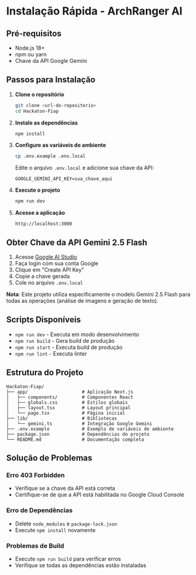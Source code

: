 # Instalação Rápida - ArchRanger AI

## Pré-requisitos

- Node.js 18+ 
- npm ou yarn
- Chave da API Google Gemini

## Passos para Instalação

1. **Clone o repositório**
   ```bash
   git clone <url-do-repositorio>
   cd Hackaton-Fiap
   ```

2. **Instale as dependências**
   ```bash
   npm install
   ```

3. **Configure as variáveis de ambiente**
   ```bash
   cp .env.example .env.local
   ```
   
   Edite o arquivo `.env.local` e adicione sua chave da API:
   ```
   GOOGLE_GEMINI_API_KEY=sua_chave_aqui
   ```

4. **Execute o projeto**
   ```bash
   npm run dev
   ```

5. **Acesse a aplicação**
   ```
   http://localhost:3000
   ```

## Obter Chave da API Gemini 2.5 Flash

1. Acesse [Google AI Studio](https://makersuite.google.com/app/apikey)
2. Faça login com sua conta Google
3. Clique em "Create API Key"
4. Copie a chave gerada
5. Cole no arquivo `.env.local`

**Nota**: Este projeto utiliza especificamente o modelo Gemini 2.5 Flash para todas as operações (análise de imagens e geração de texto).

## Scripts Disponíveis

- `npm run dev` - Executa em modo desenvolvimento
- `npm run build` - Gera build de produção
- `npm run start` - Executa build de produção
- `npm run lint` - Executa linter

## Estrutura do Projeto

```
Hackaton-Fiap/
├── app/                    # Aplicação Next.js
│   ├── components/         # Componentes React
│   ├── globals.css         # Estilos globais
│   ├── layout.tsx          # Layout principal
│   └── page.tsx            # Página inicial
├── lib/                    # Bibliotecas
│   └── gemini.ts           # Integração Google Gemini
├── .env.example            # Exemplo de variáveis de ambiente
├── package.json            # Dependências do projeto
└── README.md               # Documentação completa
```

## Solução de Problemas

### Erro 403 Forbidden
- Verifique se a chave da API está correta
- Certifique-se de que a API está habilitada no Google Cloud Console

### Erro de Dependências
- Delete `node_modules` e `package-lock.json`
- Execute `npm install` novamente

### Problemas de Build
- Execute `npm run build` para verificar erros
- Verifique se todas as dependências estão instaladas 